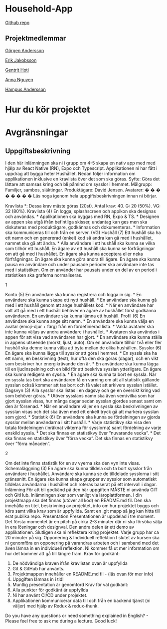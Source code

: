 # Household-App

[Github repo](https://github.com/OdiousCode/Household-App)

## Projektmedlemmar

[Görgen Andersson](https://github.com/OdiousCode/)

[Erik Jakobsson](https://github.com/Serover)

[Gentrit Hoti](https://github.com/gentrithotii)

[Anna Nguyen](https://github.com/Annangggg)

[Hampus Andersson](https://github.com/HampusAndersson01)



# Hur du kör projektet

# Avgränsningar

## Uppgiftsbeskrivning ##

I den här inlämningen ska ni i grupp om 4-5 skapa en nativ app med med hjälp av React
Native (RN), Expo och Typescript. Applikationen ni har fått i uppdrag att bygga heter
Hushållet. Nedan följer information om applikationen inklusive en kravlista över det som
ska göras.
Syfte: Göra det lättare att samsas kring och bli påmind om sysslor i hemmet.
Målgrupp: Familjer, sambos, släktingar.
Produktägare: David Jensen.
Avatarer: � � � � � � � �
Läs noga igenom hela uppgiftsbeskrivningen innan ni börjar.

Kravlista
*: Dessa krav måste göras (20st).
Antal krav: 40.
G: 20 (50%).
VG: 32 (80%).
Kravlista (4)
En logga, splashscreen och appikon ska designas och användas. *
Applikationen ska byggas med RN, Expo & TS. *
Designen av appen ska utgå ifrån befintliga skisser, undantag kan ges men ska diskuteras
med produktägare, godkännas och dokumenteras. *
Information ska kommuniceras till och från en server. (VG)
Hushåll (7)
Ett hushåll ska ha ett namn och en genererad (enkel) kod så andra kan gå med i hushållet,
namnet ska gå att ändra. *
Alla användare i ett hushåll ska kunna se vilka som tillhör ett hushåll.
En ägare av ett hushåll ska kunna se förfrågningar om att gå med i hushållet.
En ägare ska kunna acceptera eller neka förfrågningar.
En ägare ska kunna göra andra till ägare.
En ägare ska kunna pausa en användare och under pausade perioder ska användare inte
tas med i statistiken.
Om en använder har pausats under en del av en period i statistiken ska graferna
normaliseras.

1

Konto (5)
En användare ska kunna registrera och logga in sig. *
En användare ska kunna skapa ett nytt hushåll. *
En användare ska kunna gå med i ett hushåll genom att ange hushållets kod. *
När en användare har valt att gå med i ett hushåll behöver en ägare av hushållet först
godkänna användaren.
En användare ska kunna lämna ett hushåll.
Profil (6)
En användare ska kunna ange sitt namn. *
En användare ska kunna välja en avatar (emoji-djur + färg) från en fördefinierad lista. *
Valda avatarer ska inte kunna väljas av andra användare i hushållet. *
Avataren ska användas i appen för att visa vad användaren har gjort. *
En användare ska kunna ställa in appens utseende (mörkt, ljust, auto).
Om en användare tillhör två eller fler hushåll ska denne kunna välja att byta mellan de
olika hushållen.
Sysslor (6)
En ägare ska kunna lägga till sysslor att göra i hemmet. *
En syssla ska ha ett namn, en beskrivning (text), hur ofta den ska göras (dagar), och en
vikt som beskriver hur energikrävande den är. *
En användare ska kunna lägga till en ljudinspelning och en bild för att beskriva sysslan
ytterligare.
En ägare ska kunna redigera en syssla. *
En ägare ska kunna ta bort en syssla.
När en syssla tas bort ska användaren få en varning om att all statistik gällande sysslan
också kommer att tas bort och få valet att arkivera sysslan istället.
Dagsvyn (3)
Alla sysslor ska listas i en dagsvy och ge en översikt kring vad som behöver göras. *
Utöver sysslans namn ska även vem/vilka som har gjort sysslan visas, hur många dagar
sedan sysslan gjordes senast samt om den är försenad. *
När en användare väljer en syssla ska beskrivningen av sysslan visas och det ska även
med ett enkelt tryck gå att markera sysslan som gjord. *
Statistik (6)
En användare ska kunna se fördelningen av gjorda sysslor mellan användarna i sitt
hushåll. *
Varje statistikvy ska visa den totala fördelningen (inräknat vikterna för sysslorna) samt
fördelning av varje enskild syssla. *
Det ska finnas en statistikvy över ”nuvarande vecka”. *
Det ska finnas en statistikvy över ”förra vecka”.
Det ska finnas en statistikvy över ”förra månaden”.

2

Om det inte finns statistik för en av vyerna ska den vyn inte visas.
Schemaläggning (3)
En ägare ska kunna tilldela och ta bort sysslor från användare i hushållet.
Användare ska kunna se de tilldelade sysslorna i sitt gränssnitt.
En ägare ska kunna skapa grupper av sysslor som automatiskt tilldelas användarna i
hushållet och roteras baserat på ett intervall i dagar.
Inlämning
För att bli godkänd på den här uppgiften MÅSTE ni använda GIT och GitHub.
Inlämningen sker som vanligt via läroplattformen. I din projektmapp ska det finnas
(utöver all kod) en README.md fil. Den ska innehålla en titel, beskrivning av projektet,
info om hur projektet byggs och körs samt vilka krav som är uppfyllda. Samt en .git mapp
så jag kan hitta till erat publika repo.
Presentation
Presentationen är uppdelad i tre moment. Det första momentet är en pitch på cirka 2-3
minuter där ni ska försöka sälja in era lösningar och designval. Den andra delen är ett
demo av applikationen. Slutligen ska ni reflektera kring projektet. Varje grupp har ca 20
minuter på sig.
Opponering & Individuell reflektion
I slutet av kursen ska ni genomföra en opponering på varandras arbeten och i samband
med det även lämna in en individuell reflektion. Ni kommer få ut mer information om
hur det kommer att gå till längre fram.
Krav för godkänt:
1. De nödvändiga kraven ifrån kravlistan ovan är uppfyllda
2. Git & GitHub har använts.
3. Projektmappen innehåller en README.md fil - (läs ovan för mer info)
4. Uppgiften lämnas in i tid!
5. Muntlig presentation är genomförd
Krav för väl godkänt:
1. Alla punkter för godkänt är uppfyllda
2. Ni har använt CI/CD under projektet.
3. Applikationen kommunicerar data till och från en backend tjänst (ni väljer) med hjälp
av Redux & redux-thunk.

Do you have any questions or need something explained in English? - Please feel free to
ask me during a lecture. Good luck!
